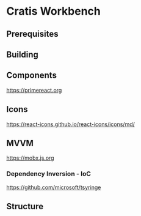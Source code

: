 # Cratis Workbench

## Prerequisites

## Building

## Components

https://primereact.org

## Icons

https://react-icons.github.io/react-icons/icons/md/

## MVVM

https://mobx.js.org

### Dependency Inversion - IoC

https://github.com/microsoft/tsyringe

## Structure

